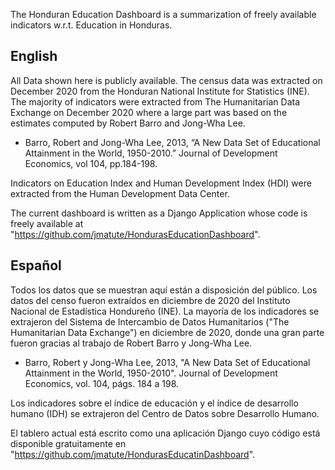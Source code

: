 
The Honduran Education Dashboard is a summarization of freely available indicators w.r.t. Education in Honduras. 

## English
 
All Data shown here is publicly available. The census data was extracted on December 2020 from the  Honduran National Institute for Statistics (INE).
The majority of indicators were extracted from The Humanitarian Data Exchange on December 2020 where a large part was based on the estimates computed by  Robert Barro and Jong-Wha Lee.
  
* Barro, Robert and Jong-Wha Lee, 2013, “A New Data Set of Educational Attainment in the World, 1950-2010.” Journal of Development Economics, vol 104, pp.184-198. 

Indicators on Education Index and Human Development Index (HDI) were extracted from the Human Development Data Center.

The current dashboard is written as a Django Application whose code is freely available at  "https://github.com/jmatute/HondurasEducationDashboard".


## Español
                
Todos los datos que se muestran aquí están a disposición del público. Los datos del censo fueron extraídos en diciembre de 2020 del Instituto Nacional de Estadística Hondureño (INE). La mayoría de los indicadores se extrajeron del Sistema de Intercambio de Datos Humanitarios ("The Humanitarian Data Exchange") en diciembre de 2020, donde una gran parte fueron gracias al trabajo de Robert Barro y Jong-Wha Lee. 

* Barro, Robert y Jong-Wha Lee, 2013, "A New Data Set of Educational Attainment in the World, 1950-2010". Journal of Development Economics, vol. 104, págs. 184 a 198. 

Los indicadores sobre el índice de educación y el índice de desarrollo humano (IDH) se extrajeron del Centro de Datos sobre Desarrollo Humano.

El tablero actual está escrito como una aplicación Django cuyo código está disponible gratuitamente en "https://github.com/jmatute/HondurasEducatinDashboard".
